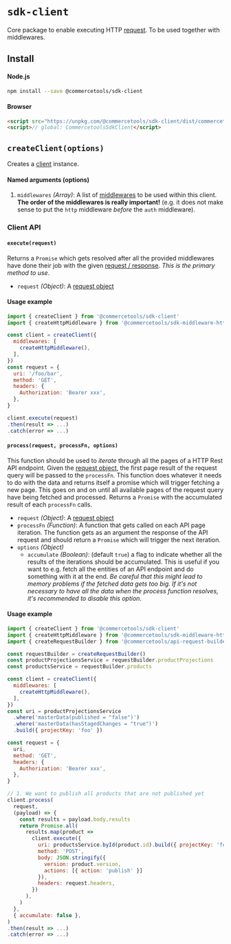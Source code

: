 # `sdk-client`
Core package to enable executing HTTP [request](/sdk/Glossary.md#clientrequest). To be used together with middlewares.

## Install

#### Node.js
```bash
npm install --save @commercetools/sdk-client
```

#### Browser
```html
<script src="https://unpkg.com/@commercetools/sdk-client/dist/commercetools-sdk-client.min.js"></script>
<script>// global: CommercetoolsSdkClient</script>
```

## `createClient(options)`

Creates a [client](/sdk/Glossary.md#client) instance.

#### Named arguments (options)

1. `middlewares` *(Array)*: A list of [middlewares](/sdk/Middlewares.md) to be used within this client. **The order of the middlewares is really important!** (e.g. it does not make sense to put the `http` middleware *before* the `auth` middleware).

### Client API

#### `execute(request)`
Returns a `Promise` which gets resolved after all the provided middlewares have done their job with the given [request / response](/sdk/Middlewares.md). _This is the primary method to use_.

- `request` *(Object)*: A [request object](/sdk/Glossary.md#clientrequest)

#### Usage example

```js
import { createClient } from '@commercetools/sdk-client'
import { createHttpMiddleware } from '@commercetools/sdk-middleware-http'

const client = createClient({
  middlewares: [
    createHttpMiddleware(),
  ],
})
const request = {
  uri: '/foo/bar',
  method: 'GET',
  headers: {
    Authorization: 'Bearer xxx',
  },
}

client.execute(request)
.then(result => ...)
.catch(error => ...)
```


#### `process(request, processFn, options)`
This function should be used to _iterate_ through all the pages of a HTTP Rest API endpoint. Given the [request object](/sdk/Glossary.md#clientrequest), the first page result of the request query will be passed to the `processFn`. This function does whatever it needs to do with the data and returns itself a promise which will trigger fetching a new page. This goes on and on until all available pages of the request query have being fetched and processed.
Returns a `Promise` with the accumulated result of each `processFn` calls.

- `request` *(Object)*: A [request object](/sdk/Glossary.md#clientrequest)
- `processFn` *(Function)*: A function that gets called on each API page iteration. The function gets as an argument the response of the API request and should return a `Promise` which will trigger the next iteration.
- `options` *(Object)*
  - `accumulate` *(Boolean)*: (default `true`) a flag to indicate whether all the results of the iterations should be accumulated. This is useful if you want to e.g. fetch all the entities of an API endpoint and do something with it at the end. _Be careful that this might lead to memory problems if the fetched data gets too big. If it's not necessary to have all the data when the process function resolves, it's recommended to disable this option_.

#### Usage example

```js
import { createClient } from '@commercetools/sdk-client'
import { createHttpMiddleware } from '@commercetools/sdk-middleware-http'
import { createRequestBuilder } from '@commercetools/api-request-builder'

const requestBuilder = createRequestBuilder()
const productProjectionsService = requestBuilder.productProjections
const productsService = requestBuilder.products

const client = createClient({
  middlewares: [
    createHttpMiddleware(),
  ],
})
const uri = productProjectionsService
  .where('masterData(published = "false")')
  .where('masterData(hasStagedChanges = "true")')
  .build({ projectKey: 'foo' })

const request = {
  uri,
  method: 'GET',
  headers: {
    Authorization: 'Bearer xxx',
  },
}

// 1. We want to publish all products that are not published yet
client.process(
  request,
  (payload) => {
    const results = payload.body.results
    return Promise.all(
      results.map(product =>
        client.execute({
          uri: productsService.byId(product.id).build({ projectKey: 'foo' }),
          method: 'POST',
          body: JSON.stringify({
            version: product.version,
            actions: [{ action: 'publish' }]
          }),
          headers: request.headers,
        })
      ),
    )
  },
  { accumulate: false },
)
.then(result => ...)
.catch(error => ...)
```
